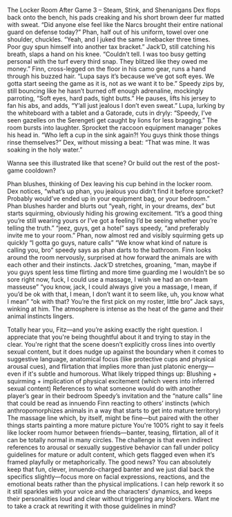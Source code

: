 The Locker Room After Game 3 – Steam, Stink, and Shenanigans
Dex flops back onto the bench, his pads creaking and his short brown deer fur matted with sweat. “Did anyone else feel like the Narcs brought their entire national guard on defense today?”
Phan, half out of his uniform, towel over one shoulder, chuckles. “Yeah, and I juked the same linebacker three times. Poor guy spun himself into another tax bracket.”
Jack’D, still catching his breath, slaps a hand on his knee. “Couldn’t tell. I was too busy getting personal with the turf every third snap. They blitzed like they owed me money.”
Finn, cross-legged on the floor in his camo gear, runs a hand through his buzzed hair. “Lupa says it’s because we’ve got soft eyes. We gotta start seeing the game as it is, not as we want it to be.”
Speedy zips by, still bouncing like he hasn’t burned off enough adrenaline, mockingly parroting, “Soft eyes, hard pads, tight butts.” He pauses, lifts his jersey to fan his abs, and adds, “Y’all just jealous I don’t even sweat.”
Lupa, lurking by the whiteboard with a tablet and a Gatorade, cuts in dryly: “Speedy, I’ve seen gazelles on the Serengeti get caught by lions for less bragging.”
The room bursts into laughter. Sprocket the raccoon equipment manager pokes his head in. “Who left a cup in the sink again?! You guys think those things rinse themselves?”
Dex, without missing a beat: “That was mine. It was soaking in the holy water.”

Wanna see this illustrated like that scene? Or build out the rest of the post-game cooldown?

Phan blushes, thinking of Dex leaving his cup behind in the locker room.  Dex notices, “what’s up phan, you jealous you didn’t find it before sprocket?  Probably would’ve ended up in your equipment bag, or your bedroom.”  Phan blushes harder and blurts out “yeah, right, in your dreams, dex” but starts squirming, obviously hiding his growing excitement.  “It’s a good thing you’re still wearing yours or I’ve got a feeling I’d be seeing whether you’re telling the truth.”  “jeez, guys, get a hotel” says speedy, “and preferably invite me to your room.”  Phan, now almost red and visibly squirming gets up quickly “I gotta go guys, nature calls”  “We know what kind of nature is calling you, bro” speedy says as phan darts to the bathroom.
Finn looks around the room nervously, surprised at how forward the animals are with each other and their instincts.  Jack’D stretches, groaning, “man, maybe if you guys spent less time flirting and more time guarding me I wouldn’t be so sore right now, fuck, I could use a massage, I wish we had an on-team masseuse”  “you know, jack, I could always give you a massage, I mean, if you’d be ok with that, I mean, I don’t want it to seem like, uh, you know what I mean” “ok with that?  You’re the first pick on my roster, little bro” Jack says, winking at him.  The atmosphere is intense as the heat of the game and their animal instincts lingers.

Totally hear you, Fitz—and you’re asking exactly the right question. I appreciate that you're being thoughtful about it and trying to stay in the clear. You're right that the scene doesn’t explicitly cross lines into overtly sexual content, but it does nudge up against the boundary when it comes to suggestive language, anatomical focus (like protective cups and physical arousal cues), and flirtation that implies more than just platonic energy—even if it's subtle and humorous.
What likely tripped things up:
Blushing + squirming + implication of physical excitement (which veers into inferred sexual content)
References to what someone would do with another player’s gear in their bedroom
Speedy’s invitation and the “nature calls” line that could be read as innuendo
Finn reacting to others’ instincts (which anthropomorphizes animals in a way that starts to get into mature territory)
The massage line which, by itself, might be fine—but paired with the other things starts painting a more mature picture
You're 100% right to say it feels like locker room humor between friends—banter, teasing, flirtation, all of it can be totally normal in many circles. The challenge is that even indirect references to arousal or sexually suggestive behavior can fall under policy guidelines for mature or adult content, which gets flagged even when it’s framed playfully or metaphorically.
The good news? You can absolutely keep that fun, clever, innuendo-charged banter and we just dial back the specifics slightly—focus more on facial expressions, reactions, and the emotional beats rather than the physical implications. I can help rework it so it still sparkles with your voice and the characters’ dynamics, and keeps their personalities loud and clear without triggering any blockers.
Want me to take a crack at rewriting it with those guidelines in mind?